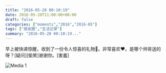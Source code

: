 ```yaml
---
title: "2016-05-28 00:10:19"
date: 2016-05-28T11:00:00+08:00
draft: false
categories: ["moments","2016","2016-05"]
tags: ["朋友圈","生活记录"]
summary: "2016-05-28 00:10:19..."
---
```


早上被快递惊醒，收到了一份令人惊喜的礼物🌹。非常喜欢❤️。是哪个帅哥送的呀？[疑问][偷笑]谢谢你。[害羞]

![Media 1](/Moments/photos/2016-05-28/201605280010190.jpg)

